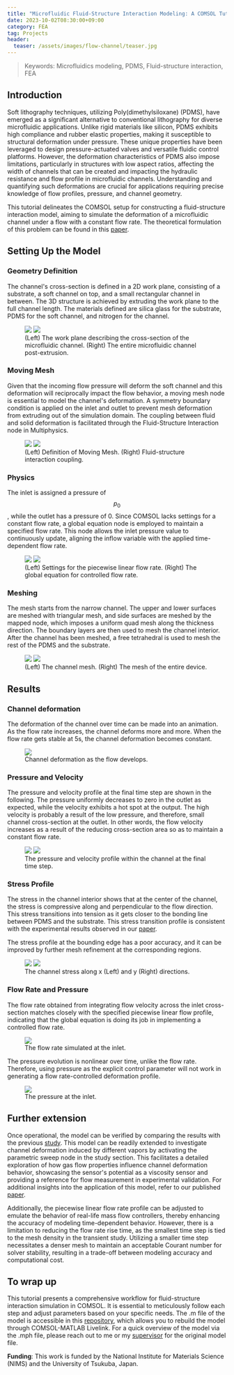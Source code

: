 ```yaml
---
title: "Microfluidic Fluid-Structure Interaction Modeling: A COMSOL Tutorial"
date: 2023-10-02T08:30:00+09:00
category: FEA
tag: Projects
header:
  teaser: /assets/images/flow-channel/teaser.jpg
---
```


> Keywords: Microfluidics modeling, PDMS, Fluid-structure interaction, FEA

## Introduction
Soft lithography techniques, utilizing Poly(dimethylsiloxane) (PDMS), have emerged as a significant alternative to conventional lithography for diverse microfluidic applications. Unlike rigid materials like silicon, PDMS exhibits high compliance and rubber elastic properties, making it susceptible to structural deformation under pressure. These unique properties have been leveraged to design pressure-actuated valves and versatile fluidic control platforms. However, the deformation characteristics of PDMS also impose limitations, particularly in structures with low aspect ratios, affecting the width of channels that can be created and impacting the hydraulic resistance and flow profile in microfluidic channels. Understanding and quantifying such deformations are crucial for applications requiring precise knowledge of flow profiles, pressure, and channel geometry.

This tutorial delineates the COMSOL setup for constructing a fluid-structure interaction model, aiming to simulate the deformation of a microfluidic channel under a flow with a constant flow rate. The theoretical formulation of this problem can be found in this [paper](https://pubs.rsc.org/en/content/articlelanding/2006/lc/b513524a).

## Setting Up the Model
### Geometry Definition
The channel's cross-section is defined in a 2D work plane, consisting of a substrate, a soft channel on top, and a small rectangular channel in between. The 3D structure is achieved by extruding the work plane to the full channel length. The materials defined are silica glass for the substrate, PDMS for the soft channel, and nitrogen for the channel.

<figure class="half">
  <img src="/assets/images/flow-channel/cross-section.png">
  <img src="/assets/images/flow-channel/device.png">
  <figcaption>(Left) The work plane describing the cross-section of the microfluidic channel. (Right) The entire microfluidic channel post-extrusion.</figcaption>
</figure>

### Moving Mesh
Given that the incoming flow pressure will deform the soft channel and this deformation will reciprocally impact the flow behavior, a moving mesh node is essential to model the channel's deformation. A symmetry boundary condition is applied on the inlet and outlet to prevent mesh deformation from extruding out of the simulation domain. The coupling between fluid and solid deformation is facilitated through the Fluid-Structure Interaction node in Multiphysics.

<figure class="half">
  <img src="/assets/images/flow-channel/moving-mesh.png">
  <img src="/assets/images/flow-channel/fluid-structure.png">
  <figcaption>(Left) Definition of Moving Mesh. (Right) Fluid-structure interaction coupling.</figcaption>
</figure>

### Physics
The inlet is assigned a pressure of $$p_0$$, while the outlet has a pressure of 0. Since COMSOL lacks settings for a constant flow rate, a global equation node is employed to maintain a specified flow rate. This node allows the inlet pressure value to continuously update, aligning the inflow variable with the applied time-dependent flow rate.

<figure class="half">
  <img src="/assets/images/flow-channel/flow-rate-control.png">
  <img src="/assets/images/flow-channel/global.png">
  <figcaption>(Left) Settings for the piecewise linear flow rate. (Right) The global equation for controlled flow rate.</figcaption>
</figure>

### Meshing
The mesh starts from the narrow channel. The upper and lower surfaces are meshed with triangular mesh, and side surfaces are meshed by the mapped node, which imposes a uniform quad mesh along the thickness direction. The boundary layers are then used to mesh the channel interior. After the channel has been meshed, a free tetrahedral is used to mesh the rest of the PDMS and the substrate.

<figure class="half">
  <img src="/assets/images/flow-channel/channel-mesh.png">
  <img src="/assets/images/flow-channel/device-mesh.png">
  <figcaption>(Left) The channel mesh. (Right) The mesh of the entire device.</figcaption>
</figure>

## Results
### Channel deformation
The deformation of the channel over time can be made into an animation. As the flow rate increases, the channel deforms more and more. When the flow rate gets stable at 5s, the channel deformation becomes constant.

<figure style="width: 500px" class="align-center">
  <img src="/assets/images/flow-channel/deformation.gif">
  <figcaption>Channel deformation as the flow develops.</figcaption>
</figure>

### Pressure and Velocity
The pressure and velocity profile at the final time step are shown in the following. The pressure uniformly decreases to zero in the outlet as expected, while the velocity exhibits a hot spot at the output. The high velocity is probably a result of the low pressure, and therefore, small channel cross-section at the outlet. In other words, the flow velocity increases as a result of the reducing cross-section area so as to maintain a constant flow rate.

<figure class="half">
  <img src="/assets/images/flow-channel/pressure.png">
  <img src="/assets/images/flow-channel/velocity.png">
  <figcaption>The pressure and velocity profile within the channel at the final time step.</figcaption>
</figure>

### Stress Profile
The stress in the channel interior shows that at the center of the channel, the stress is compressive along and perpendicular to the flow direction. This stress transitions into tension as it gets closer to the bonding line between PDMS and the substrate. This stress transition profile is consistent with the experimental results observed in our [paper](https://onlinelibrary.wiley.com/doi/abs/10.1002/advs.202204310).

The stress profile at the bounding edge has a poor accuracy, and it can be improved by further mesh refinement at the corresponding regions.

<figure class="half">
  <img src="/assets/images/flow-channel/stress-x.png">
  <img src="/assets/images/flow-channel/stress-y.png">
  <figcaption>The channel stress along x (Left) and y (Right) directions.</figcaption>
</figure>

### Flow Rate and Pressure
The flow rate obtained from integrating flow velocity across the inlet cross-section matches closely with the specified piecewise linear flow profile, indicating that the global equation is doing its job in implementing a controlled flow rate.

<figure style="width: 500px" class="align-center">
  <img src="/assets/images/flow-channel/flow-rate.png">
  <figcaption>The flow rate simulated at the inlet.</figcaption>
</figure>

The pressure evolution is nonlinear over time, unlike the flow rate. Therefore, using pressure as the explicit control parameter will not work in generating a flow rate-controlled deformation profile.

<figure style="width: 500px" class="align-center">
  <img src="/assets/images/flow-channel/pressure-time.png">
  <figcaption>The pressure at the inlet.</figcaption>
</figure>

## Further extension
Once operational, the model can be verified by comparing the results with the previous [study](https://pubs.rsc.org/en/content/articlelanding/2006/lc/b513524a). This model can be readily extended to investigate channel deformation induced by different vapors by activating the parametric sweep node in the study section. This facilitates a detailed exploration of how gas flow properties influence channel deformation behavior, showcasing the sensor's potential as a viscosity sensor and providing a reference for flow measurement in experimental validation. For additional insights into the application of this model, refer to our published [paper](https://onlinelibrary.wiley.com/doi/abs/10.1002/advs.202204310).

Additionally, the piecewise linear flow rate profile can be adjusted to emulate the behavior of real-life mass flow controllers, thereby enhancing the accuracy of modeling time-dependent behavior. However, there is a limitation to reducing the flow rate rise time, as the smallest time step is tied to the mesh density in the transient study. Utilizing a smaller time step necessitates a denser mesh to maintain an acceptable Courant number for solver stability, resulting in a trade-off between modeling accuracy and computational cost.

## To wrap up
This tutorial presents a comprehensive workflow for fluid-structure interaction simulation in COMSOL. It is essential to meticulously follow each step and adjust parameters based on your specific needs. The .m file of the model is accessible in this [repository](https://github.com/Chaozhuang22/Microfluidic-Modeling), which allows you to rebuild the model through COMSOL-MATLAB Livelink. For a quick overview of the model via the .mph file, please reach out to me or my [supervisor](https://samurai.nims.go.jp/profiles/yoshikawa_genki?locale=en) for the original model file.

**Funding**: This work is funded by the National Institute for Materials Science (NIMS) and the University of Tsukuba, Japan.